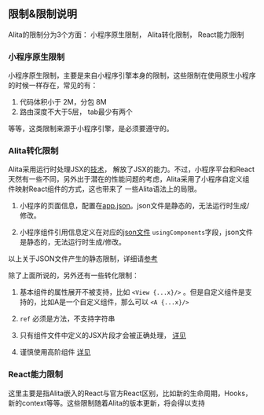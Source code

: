 ## 限制&限制说明

Alita的限制分为3个方面： 小程序原生限制， Alita转化限制， React能力限制

### 小程序原生限制
小程序原生限制，主要是来自小程序引擎本身的限制，这些限制在使用原生小程序的时候一样存在，常见的有：

1. 代码体积小于 2M，分包 8M
2. 路由深度不大于5层， tab最少有两个

等等，这类限制来源于小程序引擎，是必须要遵守的。

### Alita转化限制
Alita采用运行时处理JSX的[技术](https://areslabs.github.io/alita/%E4%B8%80%E7%A7%8D%E8%AE%A9%E5%B0%8F%E7%A8%8B%E5%BA%8F%E6%94%AF%E6%8C%81JSX%E8%AF%AD%E6%B3%95%E7%9A%84%E6%96%B0%E6%80%9D%E8%B7%AF.html)，
解放了JSX的能力。不过，小程序平台和React天然有一些不同，另外出于潜在的性能问题的考虑，Alita采用了小程序自定义组件映射React组件的方式，这也带来了
一些Alita语法上的局限。

1. 小程序的页面信息，配置在[app.json](https://developers.weixin.qq.com/miniprogram/dev/framework/config.html#%E9%A1%B5%E9%9D%A2%E9%85%8D%E7%BD%AE)。json文件是静态的，无法运行时生成/修改。
 
2. 小程序组件引用信息定义在对应的[json文件](https://developers.weixin.qq.com/miniprogram/dev/framework/custom-component/) `usingComponents`字段，json文件是静态的，无法运行时生成/修改。
   
以上关于JSON文件产生的静态限制，详细请[参考](./静态限制.md)

除了上面所说的，另外还有一些转化限制：

1. 基本组件的属性展开不被支持，比如 `<View {...x}/>` 。但是自定义组件是支持的，比如A是一个自定义组件，那么可以 `<A {...x}/>`

2. `ref` 必须是方法，不支持字符串

3. 只有组件文件中定义的JSX片段才会被正确处理， [详见](./外部JSX片段.md)

4. 谨慎使用高阶组件 [详见](./高阶组件.md)


### React能力限制
这里主要是指Alita嵌入的React与官方React区别，比如新的生命周期，Hooks，新的context等等。这些限制随着Alita的版本更新，将会得以支持
